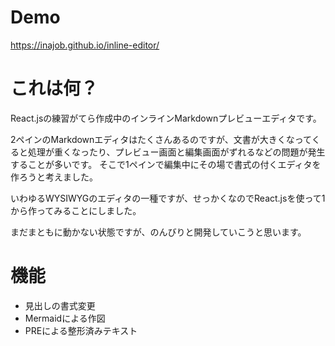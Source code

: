 # Demo

https://inajob.github.io/inline-editor/

# これは何？

React.jsの練習がてら作成中のインラインMarkdownプレビューエディタです。

2ペインのMarkdownエディタはたくさんあるのですが、文書が大きくなってくると処理が重くなったり、プレビュー画面と編集画面がずれるなどの問題が発生することが多いです。
そこで1ペインで編集中にその場で書式の付くエディタを作ろうと考えました。

いわゆるWYSIWYGのエディタの一種ですが、せっかくなのでReact.jsを使って1から作ってみることにしました。

まだまともに動かない状態ですが、のんびりと開発していこうと思います。

# 機能

- 見出しの書式変更
- Mermaidによる作図
- PREによる整形済みテキスト

